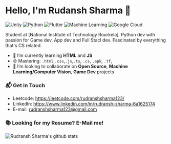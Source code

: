 # Hello, I'm Rudansh Sharma 👋

![Unity](https://img.shields.io/badge/Unity-modest-blueviolet?style=for-the-badge&logo=appveyor)
![Python](https://img.shields.io/badge/Python-Intermediate-success?style=for-the-badge&logo=appveyor)
![Flutter](https://img.shields.io/badge/Flutter-Intermediate-blue?style=for-the-badge&logo=appveyor)
![Machine Learning](https://img.shields.io/badge/Machine%20Learning-Intermediate-lightgrey?style=for-the-badge&logo=appveyor)
![Google Cloud](https://img.shields.io/badge/Google%20Cloud-Intermediate-informational?style=for-the-badge&logo=appveyor)

Student at [National Institute of Technology Rourkela]. Python dev with passion for Game dev, App dev and Full Stacl dev. Fascinated by everything that's CS related.

- 🌱 I’m currently learning **HTML** and **JS**
- ⚙️ Mastering: `.html`,`.css`,`.js`,`.ts`, `.cs`, `.apk`, `.tf`, 
- 👯 I’m looking to collaborate on **Open Source**, **Machine Learning/Computer Vision**,  **Game Dev** projects
### 📬 Get in Touch

- Leetcode: https://leetcode.com/rudranshsharma123/
- LinkedIn: https://www.linkedin.com/in/rudransh-sharma-6a1625174
- E-mail: rudranshsharma123@gmail.com

### 📚 Looking for my Resume? E-Mail me!

![Rudransh Sharma's github stats](https://github-readme-stats.vercel.app/api?username=rudranshsharma123&show_icons=true&hide_border=true&theme=synthwave)

